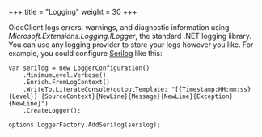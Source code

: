 +++
title = "Logging"
weight = 30
+++

OidcClient logs errors, warnings, and diagnostic information using
*Microsoft.Extensions.Logging.ILogger*, the standard .NET logging library. You can use any
logging provider to store your logs however you like. For example, you could configure
[Serilog](https://github.com/serilog/serilog-extensions-hosting) like this:

```
var serilog = new LoggerConfiguration()
    .MinimumLevel.Verbose()
    .Enrich.FromLogContext()
    .WriteTo.LiterateConsole(outputTemplate: "[{Timestamp:HH:mm:ss} {Level}] {SourceContext}{NewLine}{Message}{NewLine}{Exception}{NewLine}")
    .CreateLogger();

options.LoggerFactory.AddSerilog(serilog);
```
